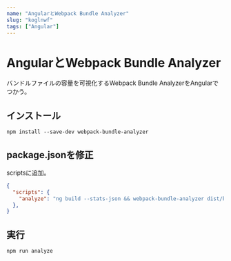 ```yaml
---
name: "AngularとWebpack Bundle Analyzer"
slug: "koglnwf"
tags: ["Angular"]
---
```


# AngularとWebpack Bundle Analyzer

バンドルファイルの容量を可視化するWebpack Bundle AnalyzerをAngularでつかう。

## インストール

```
npm install --save-dev webpack-bundle-analyzer
```

## package.jsonを修正

scriptsに追加。

```json
{
  "scripts": {
    "analyze": "ng build --stats-json && webpack-bundle-analyzer dist/browser/stats.json",
  },
}
```

## 実行

```
npm run analyze
```